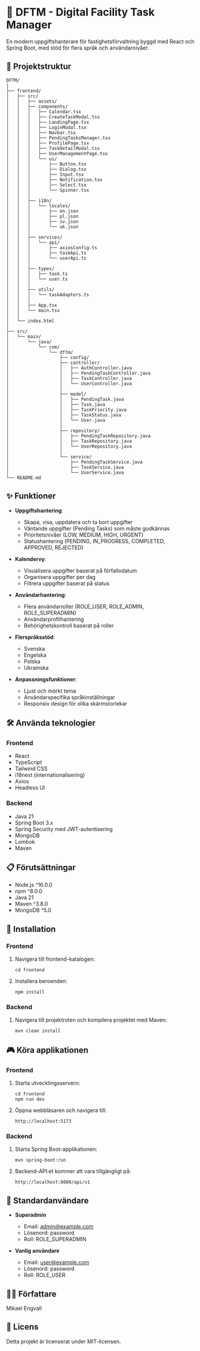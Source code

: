 # 📅 DFTM - Digital Facility Task Manager

En modern uppgiftshanterare för fastighetsförvaltning byggd med React och Spring Boot, med stöd för flera språk och användarnivåer.

## 📁 Projektstruktur

```
DFTM/
│
├── frontend/
│   ├── src/
│   │   ├── assets/
│   │   ├── components/
│   │   │   ├── Calendar.tsx
│   │   │   ├── CreateTaskModal.tsx
│   │   │   ├── LandingPage.tsx
│   │   │   ├── LoginModal.tsx
│   │   │   ├── Navbar.tsx
│   │   │   ├── PendingTasksManager.tsx
│   │   │   ├── ProfilePage.tsx
│   │   │   ├── TaskDetailModal.tsx
│   │   │   ├── UserManagementPage.tsx
│   │   │   └── ui/
│   │   │       ├── Button.tsx
│   │   │       ├── Dialog.tsx
│   │   │       ├── Input.tsx
│   │   │       ├── Notification.tsx
│   │   │       ├── Select.tsx
│   │   │       └── Spinner.tsx
│   │   │
│   │   ├── i18n/
│   │   │   └── locales/
│   │   │       ├── en.json
│   │   │       ├── pl.json
│   │   │       ├── sv.json
│   │   │       └── uk.json
│   │   │
│   │   ├── services/
│   │   │   └── api/
│   │   │       ├── axiosConfig.ts
│   │   │       ├── taskApi.ts
│   │   │       └── userApi.ts
│   │   │
│   │   ├── types/
│   │   │   ├── task.ts
│   │   │   └── user.ts
│   │   │
│   │   ├── utils/
│   │   │   └── taskAdapters.ts
│   │   │
│   │   ├── App.tsx
│   │   └── main.tsx
│   │
│   └── index.html
│
├── src/
│   └── main/
│       └── java/
│           └── com/
│               └── dftm/
│                   ├── config/
│                   ├── controller/
│                   │   ├── AuthController.java
│                   │   ├── PendingTaskController.java
│                   │   ├── TaskController.java
│                   │   └── UserController.java
│                   │
│                   ├── model/
│                   │   ├── PendingTask.java
│                   │   ├── Task.java
│                   │   ├── TaskPriority.java
│                   │   ├── TaskStatus.java
│                   │   └── User.java
│                   │
│                   ├── repository/
│                   │   ├── PendingTaskRepository.java
│                   │   ├── TaskRepository.java
│                   │   └── UserRepository.java
│                   │
│                   └── service/
│                       ├── PendingTaskService.java
│                       ├── TaskService.java
│                       └── UserService.java
└── README.md
```

## ✨ Funktioner

- **Uppgiftshantering**:
  - Skapa, visa, uppdatera och ta bort uppgifter
  - Väntande uppgifter (Pending Tasks) som måste godkännas
  - Prioritetsnivåer (LOW, MEDIUM, HIGH, URGENT)
  - Statushantering (PENDING, IN_PROGRESS, COMPLETED, APPROVED, REJECTED)
  
- **Kalendervy**:
  - Visualisera uppgifter baserat på förfallodatum
  - Organisera uppgifter per dag
  - Filtrera uppgifter baserat på status

- **Användarhantering**:
  - Flera användarroller (ROLE_USER, ROLE_ADMIN, ROLE_SUPERADMIN)
  - Användarprofilhantering
  - Behörighetskontroll baserat på roller

- **Flerspråksstöd**:
  - Svenska
  - Engelska
  - Polska
  - Ukrainska

- **Anpassningsfunktioner**:
  - Ljust och mörkt tema
  - Användarspecifika språkinställningar
  - Responsiv design för olika skärmstorlekar

## 🛠️ Använda teknologier

### Frontend
- React
- TypeScript
- Tailwind CSS
- i18next (internationalisering)
- Axios
- Headless UI

### Backend
- Java 21
- Spring Boot 3.x
- Spring Security med JWT-autentisering
- MongoDB
- Lombok
- Maven

## 📋 Förutsättningar

- Node.js ^16.0.0
- npm ^8.0.0
- Java 21
- Maven ^3.8.0
- MongoDB ^5.0

## 🚀 Installation

### Frontend
1. Navigera till frontend-katalogen:
   ```
   cd frontend
   ```

2. Installera beroenden:
   ```
   npm install
   ```

### Backend
1. Navigera till projektroten och kompilera projektet med Maven:
   ```
   mvn clean install
   ```

## 🎮 Köra applikationen

### Frontend
1. Starta utvecklingsservern:
   ```
   cd frontend
   npm run dev
   ```

2. Öppna webbläsaren och navigera till:
   ```
   http://localhost:5173
   ```

### Backend
1. Starta Spring Boot-applikationen:
   ```
   mvn spring-boot:run
   ```

2. Backend-API:et kommer att vara tillgängligt på:
   ```
   http://localhost:8080/api/v1
   ```

## 🔑 Standardanvändare

- **Superadmin**
  - Email: admin@example.com
  - Lösenord: password
  - Roll: ROLE_SUPERADMIN

- **Vanlig användare**
  - Email: user@example.com
  - Lösenord: password
  - Roll: ROLE_USER

## 👨‍💻 Författare

Mikael Engvall

## 📄 Licens

Detta projekt är licenserat under MIT-licensen. 